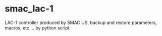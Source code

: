 # smac_lac-1
LAC-1 controller produced by SMAC US, backup and restore parameters, macros, etc ... by python script

